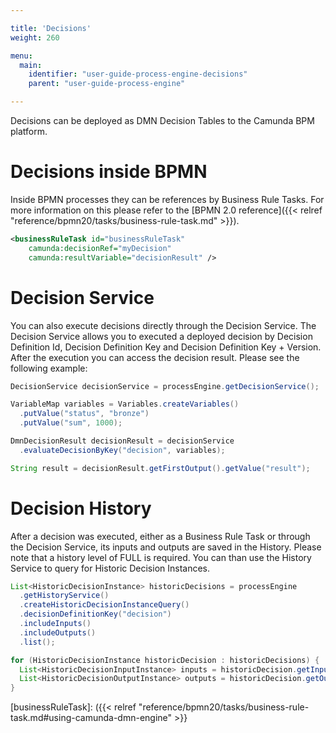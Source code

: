```yaml
---

title: 'Decisions'
weight: 260

menu:
  main:
    identifier: "user-guide-process-engine-decisions"
    parent: "user-guide-process-engine"

---
```


Decisions can be deployed as DMN Decision Tables to the Camunda BPM platform.


# Decisions inside BPMN

Inside BPMN processes they can be references by Business Rule Tasks. For more information
on this please refer to the [BPMN 2.0 reference]({{< relref "reference/bpmn20/tasks/business-rule-task.md" >}}).

```xml
<businessRuleTask id="businessRuleTask"
    camunda:decisionRef="myDecision"
    camunda:resultVariable="decisionResult" />
```

# Decision Service

You can also execute decisions directly through the Decision Service. The
Decision Service allows you to executed a deployed decision by Decision
Definition Id, Decision Definition Key and Decision Definition Key + Version.
After the execution you can access the decision result. Please see the
following example:

```java
DecisionService decisionService = processEngine.getDecisionService();

VariableMap variables = Variables.createVariables()
  .putValue("status", "bronze")
  .putValue("sum", 1000);

DmnDecisionResult decisionResult = decisionService
  .evaluateDecisionByKey("decision", variables);

String result = decisionResult.getFirstOutput().getValue("result");
```

# Decision History

After a decision was executed, either as a Business Rule Task or through the Decision Service, its inputs and outputs
are saved in the History. Please note that a history level of FULL is required. You can than use the History Service
to query for Historic Decision Instances.

```java
List<HistoricDecisionInstance> historicDecisions = processEngine
  .getHistoryService()
  .createHistoricDecisionInstanceQuery()
  .decisionDefinitionKey("decision")
  .includeInputs()
  .includeOutputs()
  .list();

for (HistoricDecisionInstance historicDecision : historicDecisions) {
  List<HistoricDecisionInputInstance> inputs = historicDecision.getInputs();
  List<HistoricDecisionOutputInstance> outputs = historicDecision.getOutputs();
}
```

[businessRuleTask]: ({{< relref "reference/bpmn20/tasks/business-rule-task.md#using-camunda-dmn-engine" >}}
